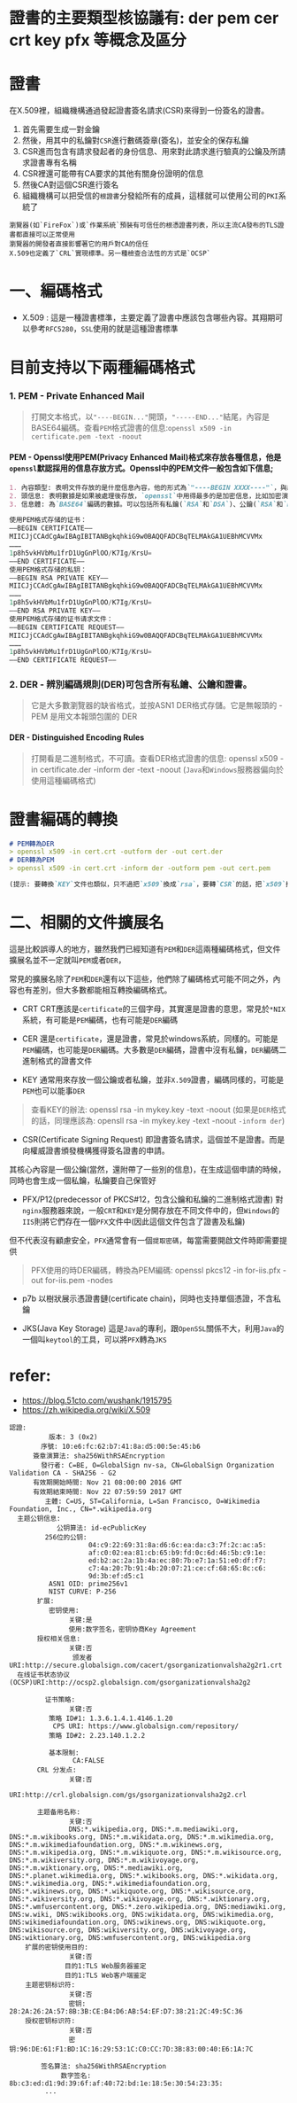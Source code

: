 # 證書的主要類型核協議有: der pem cer crt key pfx 等概念及區分
# 證書
在X.509裡，組織機構通過發起證書簽名請求(CSR)來得到一份簽名的證書。
1. 首先需要生成一對金鑰
2. 然後，用其中的私鑰對`CSR`進行數碼簽章(簽名)，並安全的保存私鑰
3. CSR進而包含有請求發起者的身份信息、用來對此請求進行驗真的公鑰及所請求證書專有名稱
4. CSR裡還可能帶有CA要求的其他有關身份證明的信息
5. 然後CA對這個CSR進行簽名
6. 組織機構可以把受信的`根證書`分發給所有的成員，這樣就可以使用公司的`PKI`系統了
```
瀏覽器(如`FireFox`)或`作業系統`預裝有可信任的根憑證書列表，所以主流CA發布的TLS證書都直接可以正常使用
瀏覽器的開發者直接影響著它的用戶對CA的信任
X.509也定義了`CRL`實現標準。另一種檢查合法性的方式是`OCSP`
```


# 一、編碼格式
- X.509 : 這是一種證書標準，主要定義了證書中應該包含哪些內容。其翔期可以參考`RFC5280`，`SSL`使用的就是這種證書標準

# 目前支持以下兩種編碼格式
### 1. PEM - Private Enhanced Mail
> 打開文本格式，以`"----BEGIN..."`開頭，`"-----END..."`結尾，內容是BASE64編碼。查看`PEM`格式證書的信息:`openssl x509 -in certificate.pem -text -noout`

#### PEM - Openssl使用PEM(Privacy Enhanced Mail)格式來存放各種信息，他是`openssl`默認採用的信息存放方式。Openssl中的PEM文件一般包含如下信息;
```md
1. 內容類型: 表明文件存放的是什麼信息內容，他的形式為`"----BEGIN XXXX----"`，與結尾的`"----END XXXX----"`對應。
2. 頭信息: 表明數據是如果被處理後存放，`openssl`中用得最多的是加密信息，比如加密演算法以及初始化向量`iv`
3. 信息體: 為`BASE64`編碼的數據。可以包括所有私鑰(`RSA`和`DSA`)、公鑰(`RSA`和`DSA`)和(`x509`)證書。他存儲用`Base64`編碼的`DER`格式數據，用`ascii`報頭包圍，因此適合系統之間的文本傳輸
```
<!-- ```ssl cert and priv key example -->
```s
使用PEM格式存储的证书：
—–BEGIN CERTIFICATE—–
MIICJjCCAdCgAwIBAgIBITANBgkqhkiG9w0BAQQFADCBqTELMAkGA1UEBhMCVVMx
………
1p8h5vkHVbMu1frD1UgGnPlOO/K7Ig/KrsU=
—–END CERTIFICATE—–
使用PEM格式存储的私钥：
—–BEGIN RSA PRIVATE KEY—–
MIICJjCCAdCgAwIBAgIBITANBgkqhkiG9w0BAQQFADCBqTELMAkGA1UEBhMCVVMx
………
1p8h5vkHVbMu1frD1UgGnPlOO/K7Ig/KrsU=
—–END RSA PRIVATE KEY—–
使用PEM格式存储的证书请求文件：
—–BEGIN CERTIFICATE REQUEST—–
MIICJjCCAdCgAwIBAgIBITANBgkqhkiG9w0BAQQFADCBqTELMAkGA1UEBhMCVVMx
………
1p8h5vkHVbMu1frD1UgGnPlOO/K7Ig/KrsU=
—–END CERTIFICATE REQUEST—–
```

### 2. DER - 辨別編碼規則(DER)可包含所有私鑰、公鑰和證書。
> 它是大多數瀏覽器的缺省格式，並按ASN1 DER格式存儲。它是無報頭的 - PEM 是用文本報頭包圍的 DER

#### DER - Distinguished Encoding Rules
> 打開看是二進制格式，不可讀。查看DER格式證書的信息: openssl x509 -in certificate.der -inform der -text -noout
(`Java`和`Windows`服務器偏向於使用這種編碼格式)

# 證書編碼的轉換
```md
# PEM轉為DER
> openssl x509 -in cert.crt -outform der -out cert.der
# DER轉為PEM
> openssl x509 -in cert.crt -inform der -outform pem -out cert.pem

(提示: 要轉換`KEY`文件也類似，只不過把`x509`換成`rsa`，要轉`CSR`的話，把`x509`換成`req...`)
```

# 二、相關的文件擴展名
這是比較誤導人的地方，雖然我們已經知道有`PEM`和`DER`這兩種編碼格式，但文件擴展名並不一定就叫`PEM`或者`DER`，

常見的擴展名除了`PEM`和`DER`還有以下這些，他們除了編碼格式可能不同之外，內容也有差別，但大多數都能相互轉換編碼格式。

- CRT
CRT應該是`certificate`的三個字母，其實還是證書的意思，常見於`*NIX`系統，有可能是`PEM`編碼，也有可能是`DER`編碼

- CER
還是`certificate`，還是證書，常見於windows系統，同樣的。可能是`PEM`編碼，也可能是`DER`編碼。大多數是`DER`編碼，證書中沒有私鑰，`DER`編碼二進制格式的證書文件

- KEY
通常用來存放一個公鑰或者私鑰，並非`X.509`證書，編碼同樣的，可能是`PEM`也可以能事`DER`
> 查看KEY的辦法: openssl rsa -in mykey.key -text -noout
(如果是`DER`格式的話，同理應該為: opensll rsa -in mykey.key -text -noout `-inform der`)

- CSR(Certificate Signing Request)
即證書簽名請求，這個並不是證書。而是向權威證書頒發機構獲得簽名證書的申請。

其核心內容是一個公鑰(當然，還附帶了一些別的信息)，在生成這個申請的時候，同時也會生成一個私鑰，私鑰要自己保管好

- PFX/P12(predecessor of PKCS#12，包含公鑰和私鑰的二進制格式證書)
對`nginx`服務器來說，一般`CRT`和`KEY`是分開存放在不同文件中的，但`Windows`的`IIS`則將它們存在一個`PFX`文件中(因此這個文件包含了證書及私鑰)

但不代表沒有顧慮安全，`PFX`通常會有一個`提取密碼`，每當需要開啟文件時即需要提供

> PFX使用的時DER編碼，轉換為PEM編碼: openssl pkcs12 -in for-iis.pfx -out for-iis.pem -nodes

- p7b
以樹狀展示憑證書鏈(certificate chain)，同時也支持單個憑證，不含私鑰

- JKS(Java Key Storage)
這是`Java`的專利，跟`OpenSSL`關係不大，利用`Java`的一個叫`keytool`的工具，可以將`PFX`轉為`JKS`


# refer: 
- https://blog.51cto.com/wushank/1915795
- https://zh.wikipedia.org/wiki/X.509
```
認證:
          版本: 3 (0x2)
        序號: 10:e6:fc:62:b7:41:8a:d5:00:5e:45:b6
      簽章演算法: sha256WithRSAEncryption
        發行者: C=BE, O=GlobalSign nv-sa, CN=GlobalSign Organization Validation CA - SHA256 - G2
      有效期開始時間: Nov 21 08:00:00 2016 GMT
      有效期結束時間: Nov 22 07:59:59 2017 GMT
         主體: C=US, ST=California, L=San Francisco, O=Wikimedia Foundation, Inc., CN=*.wikipedia.org
  主题公钥信息:
            公钥算法: id-ecPublicKey
         256位的公钥:
                    04:c9:22:69:31:8a:d6:6c:ea:da:c3:7f:2c:ac:a5:
                    af:c0:02:ea:81:cb:65:b9:fd:0c:6d:46:5b:c9:1e:
                    ed:b2:ac:2a:1b:4a:ec:80:7b:e7:1a:51:e0:df:f7:
                    c7:4a:20:7b:91:4b:20:07:21:ce:cf:68:65:8c:c6:
                    9d:3b:ef:d5:c1
          ASN1 OID: prime256v1
          NIST CURVE: P-256
       扩展:
          密钥使用: 
               关键:是
               使用:数字签名，密钥协商Key Agreement
       授权相关信息: 
               关键:否
                颁发者URI:http://secure.globalsign.com/cacert/gsorganizationvalsha2g2r1.crt
  在线证书状态协议(OCSP)URI:http://ocsp2.globalsign.com/gsorganizationvalsha2g2

         证书策略: 
               关键:否
          策略 ID#1: 1.3.6.1.4.1.4146.1.20
           CPS URI: https://www.globalsign.com/repository/
          策略 ID#2: 2.23.140.1.2.2

          基本限制: 
                CA:FALSE
       CRL 分发点: 
               关键:否
               URI:http://crl.globalsign.com/gs/gsorganizationvalsha2g2.crl

       主题备用名称: 
               关键:否
               DNS:*.wikipedia.org, DNS:*.m.mediawiki.org, DNS:*.m.wikibooks.org, DNS:*.m.wikidata.org, DNS:*.m.wikimedia.org, DNS:*.m.wikimediafoundation.org, DNS:*.m.wikinews.org, DNS:*.m.wikipedia.org, DNS:*.m.wikiquote.org, DNS:*.m.wikisource.org, DNS:*.m.wikiversity.org, DNS:*.m.wikivoyage.org, DNS:*.m.wiktionary.org, DNS:*.mediawiki.org, DNS:*.planet.wikimedia.org, DNS:*.wikibooks.org, DNS:*.wikidata.org, DNS:*.wikimedia.org, DNS:*.wikimediafoundation.org, DNS:*.wikinews.org, DNS:*.wikiquote.org, DNS:*.wikisource.org, DNS:*.wikiversity.org, DNS:*.wikivoyage.org, DNS:*.wiktionary.org, DNS:*.wmfusercontent.org, DNS:*.zero.wikipedia.org, DNS:mediawiki.org, DNS:w.wiki, DNS:wikibooks.org, DNS:wikidata.org, DNS:wikimedia.org, DNS:wikimediafoundation.org, DNS:wikinews.org, DNS:wikiquote.org, DNS:wikisource.org, DNS:wikiversity.org, DNS:wikivoyage.org, DNS:wiktionary.org, DNS:wmfusercontent.org, DNS:wikipedia.org
    扩展的密钥使用目的:
               关键:否
              目的1:TLS Web服务器鉴定
              目的1:TLS Web客户端鉴定
    主题密钥标识符: 
               关键:否
               密钥: 28:2A:26:2A:57:8B:3B:CE:B4:D6:AB:54:EF:D7:38:21:2C:49:5C:36
    授权密钥标识符: 
               关键:否
               密钥:96:DE:61:F1:BD:1C:16:29:53:1C:C0:CC:7D:3B:83:00:40:E6:1A:7C

        签名算法: sha256WithRSAEncryption
             数字签名: 8b:c3:ed:d1:9d:39:6f:af:40:72:bd:1e:18:5e:30:54:23:35:
         ...
```